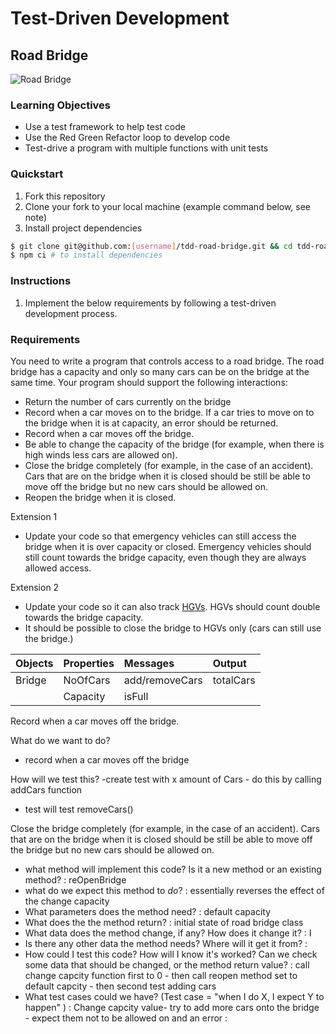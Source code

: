# Test-Driven Development

## Road Bridge

![](bridge.jpg "Road Bridge")

### Learning Objectives
- Use a test framework to help test code
- Use the Red Green Refactor loop to develop code
- Test-drive a program with multiple functions with unit tests

### Quickstart
1. Fork this repository
2. Clone your fork to your local machine (example command below, see note)
3. Install project dependencies

```sh
$ git clone git@github.com:[username]/tdd-road-bridge.git && cd tdd-road-bridge
$ npm ci # to install dependencies
```

### Instructions
1. Implement the below requirements by following a test-driven development process. 
 
### Requirements

You need to write a program that controls access to a road bridge. The road bridge has a capacity and only
so many cars can be on the bridge at the same time. Your program should support the following interactions:

* Return the number of cars currently on the bridge
* Record when a car moves on to the bridge. If a car tries to move on to the bridge when it is at capacity, an error should be returned.
* Record when a car moves off the bridge.
* Be able to change the capacity of the bridge (for example, when there is high winds less cars are allowed on).
* Close the bridge completely (for example, in the case of an accident). Cars that are on the bridge when it is closed should be still be able to move off the bridge but no new cars should be allowed on.
* Reopen the bridge when it is closed.

Extension 1
* Update your code so that emergency vehicles can still access the bridge when it is over capacity or closed. Emergency vehicles should still count towards the bridge capacity, even though they are always allowed access.

Extension 2
* Update your code so it can also track [HGVs](https://en.wikipedia.org/wiki/Large_goods_vehicle). HGVs should count double towards the bridge capacity.
* It should be possible to close the bridge to HGVs only (cars can still use the bridge.)


| Objects     | Properties      | Messages            | Output                                       |
| :------     | :---------      | :-------            | :-----                                       |
|  Bridge     |  NoOfCars       | add/removeCars      |  totalCars                                   |
|             | Capacity        | isFull              |


Record when a car moves off the bridge.

What do we want to do?
- record when a car moves off the bridge

How will we test this?
-create test with x amount of Cars - do this by calling addCars function
- test will test removeCars()

Close the bridge completely (for example, in the case of an accident). Cars that are on the bridge when it is closed should be still be able to move off the bridge but no new cars should be allowed on.
 - what method will implement this code? Is it a new method or an existing method?
  : reOpenBridge
 - what do we expect this method to *do*?
  : essentially reverses the effect of the change capacity
 - What parameters does the method need?
  : default capacity
 - What does the the method return?
  : initial state of road bridge class
 - What data does the method change, if any? How does it change it?
  : I
 - Is there any other data the method needs? Where will it get it from?
  : 
 - How could I test this code? How will I know it's worked? Can we check some data that should be changed, or the method return value?
  : call change capcity function first to 0 - then call reopen method set to default capcity - then second test adding cars
 - What test cases could we have? (Test case = "when I do X, I expect Y to happen" )
  : Change capcity value- try to add more cars onto the bridge - expect them not to be allowed on and an error
  : 

